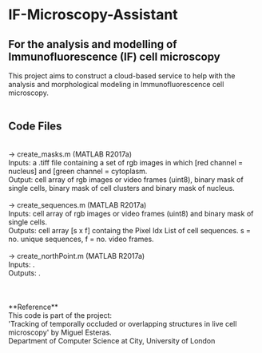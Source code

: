 # IF-Microscopy-Assistant
## For the analysis and modelling of Immunofluorescence (IF) cell microscopy
This project aims to construct a cloud-based service to help with the analysis and morphological modeling in Immunofluorescence cell microscopy.
<br><br>
## Code Files
<br>
-> create_masks.m (MATLAB R2017a) <br>
Inputs: a .tiff file containing a set of rgb images in which [red channel = nucleus] and [green channel = cytoplasm. <br>
Output: cell array of rgb images or video frames (uint8), binary mask of single cells, binary mask of cell clusters and binary mask of nucleus. <br><br>
-> create_sequences.m  (MATLAB R2017a) <br>
Inputs: cell array of rgb images or video frames (uint8) and binary mask of single cells. <br>
Outputs: cell array [s x f] containg the Pixel Idx List of cell sequences. s = no. unique sequences, f = no. video frames.<br><br>
-> create_northPoint.m  (MATLAB R2017a) <br>
Inputs:  .<br>
Outputs:   .<br><br><br><br>
**Reference**
<br>
This code is part of the project: <br>
'Tracking of temporally occluded or overlapping structures in live cell microscopy' by Miguel Esteras. <br>
Department of Computer Science at City, University of London
